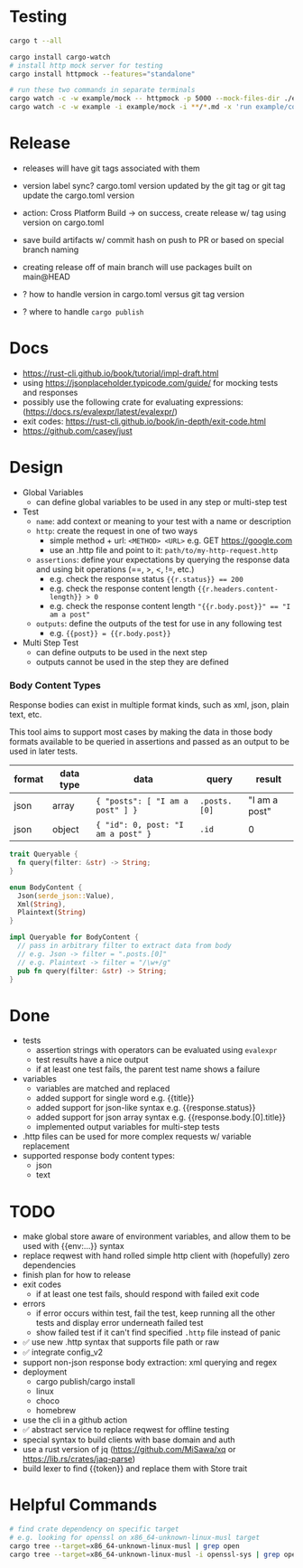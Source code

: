 # Testing

```bash
cargo t --all
```

```bash
cargo install cargo-watch
# install http mock server for testing
cargo install httpmock --features="standalone"
```

```bash
# run these two commands in separate terminals
cargo watch -c -w example/mock -- httpmock -p 5000 --mock-files-dir ./example/mock
cargo watch -c -w example -i example/mock -i **/*.md -x 'run example/config.toml'
```

# Release

- releases will have git tags associated with them
- version label sync? cargo.toml version updated by the git tag or git tag update the cargo.toml version
- action: Cross Platform Build -> on success, create release w/ tag using version on cargo.toml
- save build artifacts w/ commit hash on push to PR or based on special branch naming
- creating release off of main branch will use packages built on main@HEAD

- ? how to handle version in cargo.toml versus git tag version
- ? where to handle `cargo publish`

# Docs

- https://rust-cli.github.io/book/tutorial/impl-draft.html
- using https://jsonplaceholder.typicode.com/guide/ for mocking tests and responses
- possibly use the following crate for evaluating expressions: (https://docs.rs/evalexpr/latest/evalexpr/)
- exit codes: https://rust-cli.github.io/book/in-depth/exit-code.html
- https://github.com/casey/just

# Design

- Global Variables
  - can define global variables to be used in any step or multi-step test
- Test
  - `name`: add context or meaning to your test with a name or description
  - `http`: create the request in one of two ways
    - simple method + url: `<METHOD> <URL>` e.g. GET https://google.com
    - use an .http file and point to it: `path/to/my-http-request.http`
  - `assertions`: define your expectations by querying the response data and using bit operations (==, >, <, !=, etc.)
    - e.g. check the response status `{{r.status}} == 200`
    - e.g. check the response content length `{{r.headers.content-length}} > 0`
    - e.g. check the response content length `"{{r.body.post}}" == "I am a post"`
  - `outputs`: define the outputs of the test for use in any following test
    - e.g. `{{post}} = {{r.body.post}}`
- Multi Step Test
  - can define outputs to be used in the next step
  - outputs cannot be used in the step they are defined

### Body Content Types

Response bodies can exist in multiple format kinds, such as xml, json, plain text, etc.

This tool aims to support most cases by making the data in those body formats available to be queried in assertions and passed as an output to be used in later tests.

| format | data type | data                               | query        | result        |
| ------ | --------- | ---------------------------------- | ------------ | ------------- |
| json   | array     | `{ "posts": [ "I am a post" ] }`   | `.posts.[0]` | "I am a post" |
| json   | object    | `{ "id": 0, post: "I am a post" }` | `.id`        | 0             |

```rust
trait Queryable {
  fn query(filter: &str) -> String;
}

enum BodyContent {
  Json(serde_json::Value),
  Xml(String),
  Plaintext(String)
}

impl Queryable for BodyContent {
  // pass in arbitrary filter to extract data from body
  // e.g. Json -> filter = ".posts.[0]"
  // e.g. Plaintext -> filter = "/\w+/g"
  pub fn query(filter: &str) -> String;
}
```

# Done

- tests
  - assertion strings with operators can be evaluated using `evalexpr`
  - test results have a nice output
  - if at least one test fails, the parent test name shows a failure
- variables
  - variables are matched and replaced
  - added support for single word e.g. {{title}}
  - added support for json-like syntax e.g. {{response.status}}
  - added support for json array syntax e.g. {{response.body.[0].title}}
  - implemented output variables for multi-step tests
- .http files can be used for more complex requests w/ variable replacement
- supported response body content types:
  - json
  - text

# TODO

- make global store aware of environment variables, and allow them to be used with {{env:...}} syntax
- replace reqwest with hand rolled simple http client with (hopefully) zero dependencies
- finish plan for how to release
- exit codes
  - if at least one test fails, should respond with failed exit code
- errors
  - if error occurs within test, fail the test, keep running all the other tests and display error underneath failed test
  - show failed test if it can't find specified `.http` file instead of panic
- ✅ use new .http syntax that supports file path or raw
- ✅ integrate config_v2
- support non-json response body extraction: xml querying and regex
- deployment
  - cargo publish/cargo install
  - linux
  - choco
  - homebrew
- use the cli in a github action
- ✅ abstract service to replace reqwest for offline testing
- special syntax to build clients with base domain and auth
- use a rust version of jq (https://github.com/MiSawa/xq or https://lib.rs/crates/jaq-parse)
- build lexer to find {{token}} and replace them with Store trait

# Helpful Commands

```bash
# find crate dependency on specific target
# e.g. looking for openssl on x86_64-unknown-linux-musl target
cargo tree --target=x86_64-unknown-linux-musl | grep open
cargo tree --target=x86_64-unknown-linux-musl -i openssl-sys | grep open
```
